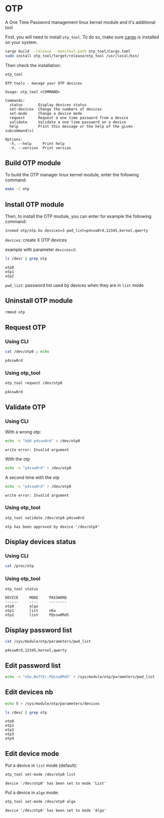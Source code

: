 # OTP

A One Time Password management linux kernel module and it's additional tool

First, you will need to install `otp_tool`. To do so, make sure [cargo](https://www.rust-lang.org/tools/install) is installed on your system.

```sh
cargo build --release --manifest-path otp_tool/Cargo.toml
sudo install otp_tool/target/release/otp_tool /usr/local/bin/
```

Then check the installation:

```sh
otp_tool
```

```
OTP tools - manage your OTP devices

Usage: otp_tool <COMMAND>

Commands:
  status       Display devices status
  set-devices  Change the numbers of devices
  set-mode     Change a device mode
  request      Request a one time password from a device
  validate     Validate a one time password on a device
  help         Print this message or the help of the given subcommand(s)

Options:
  -h, --help     Print help
  -V, --version  Print version
```

## Build OTP module

To build the OTP manager linux kernel module, enter the following command:

```sh
make -C otp
```

## Install OTP module

Then, to install the OTP module, you can enter for example the following command:

```sh
insmod otp/otp.ko devices=3 pwd_list=p4ssw0rd,12345,kernel,qwerty
```

`devices`: create X OTP devices

example with parameter `devices=3`:

```sh
ls /dev/ | grep otp
```

```
otp0
otp1
otp2
```

`pwd_list`: password list used by devices when they are in `list` mode

## Uninstall OTP module

```sh
rmmod otp
```

## Request OTP

### Using CLI

```sh
cat /dev/otp0 ; echo
```

```
p4ssw0rd
```

### Using otp_tool

```sh
otp_tool request /dev/otp0
```

```
p4ssw0rd
```

## Validate OTP

### Using CLI

With a wrong otp:

```sh
echo -n "b@d p4ssw0rd" > /dev/otp0
```

```
write error: Invalid argument
```

With the otp

```sh
echo -n "p4ssw0rd" > /dev/otp0
```

A second time with the otp

```sh
echo -n "p4ssw0rd" > /dev/otp0
```

```
write error: Invalid argument
```

### Using otp_tool

```sh
otp_tool validate /dev/otp0 p4ssw0rd
```

```
otp has been approved by device '/dev/otpX'
```

## Display devices status

### Using CLI

```sh
cat /proc/otp
```

### Using otp_tool

```sh
otp_tool status
```

```
DEVICE     MODE     PASSWORD
------     ----     --------
otp0       algo     
otp1       list     nEw
otp2       list     P@ssw0RdS
```

## Display password list

```sh
cat /sys/module/otp/parameters/pwd_list
```

```
p4ssw0rd,12345,kernel,qwerty
```

## Edit password list

```sh
echo -n "nEw,BeTtEr,P@ssw0RdS" > /sys/module/otp/parameters/pwd_list
```

## Edit devices nb

```sh
echo 5 > /sys/module/otp/parameters/devices
```

```sh
ls /dev/ | grep otp
```

```
otp0
otp1
otp2
otp3
otp4
```

## Edit device mode

Put a device in `list` mode (default):

```sh
otp_tool set-mode /dev/otp0 list
```

```
device '/dev/otp0' has been set to mode 'List'
```

Put a device in `algo` mode:

```sh
otp_tool set-mode /dev/otp0 algo
```

```
device '/dev/otp0' has been set to mode 'Algo'
```
